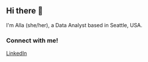 ## Hi there 🥳

I'm Alla (she/her), a Data Analyst based in Seattle, USA. 

### Connect with me!
[LinkedIn](https://www.linkedin.com/in/alla-zaytseva/)

